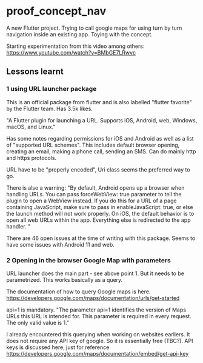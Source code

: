# proof_concept_nav

A new Flutter project. Trying to call google maps for using turn by turn navigation inside an existing app. Toying with the concept. 

Starting experimentation from this video among others:
https://www.youtube.com/watch?v=BMbGE7LRwvc


## Lessons learnt
### 1 using URL launcher package
This is an official package from flutter and is also labelled "flutter favorite" by the Flutter team. Has 3.5k likes. 

"A Flutter plugin for launching a URL. Supports iOS, Android, web, Windows, macOS, and Linux."

Has some notes regarding permissions for iOS and Android as well as a list of "supported URL schemes". This includes default browser opening, creating an email, making a phone call, sending an SMS. Can do mainly http and https protocols.

URL have to be "properly encoded", Uri class seems the preferred way to go.

There is also a warning: 
"By default, Android opens up a browser when handling URLs. You can pass forceWebView: true parameter to tell the plugin to open a WebView instead. If you do this for a URL of a page containing JavaScript, make sure to pass in enableJavaScript: true, or else the launch method will not work properly. On iOS, the default behavior is to open all web URLs within the app. Everything else is redirected to the app handler.
"

There are 46 open issues at the time of writing with this package. Seems to have some issues with Android 11 and web.

### 2 Opening in the browser Google Map with parameters
URL launcher does the main part - see above point 1. But it needs to be parametrized. This works basically as a query. 

The documentation of how to query Google maps is here. 
https://developers.google.com/maps/documentation/urls/get-started

api=1 is mandatory. "The parameter api=1 identifies the version of Maps URLs this URL is intended for. This parameter is required in every request. The only valid value is 1."

I already encountered this querying when working on websites earliers. It does not require any API key of google. So it is essentially free (TBC?). API keys is discussed here, just for reference https://developers.google.com/maps/documentation/embed/get-api-key